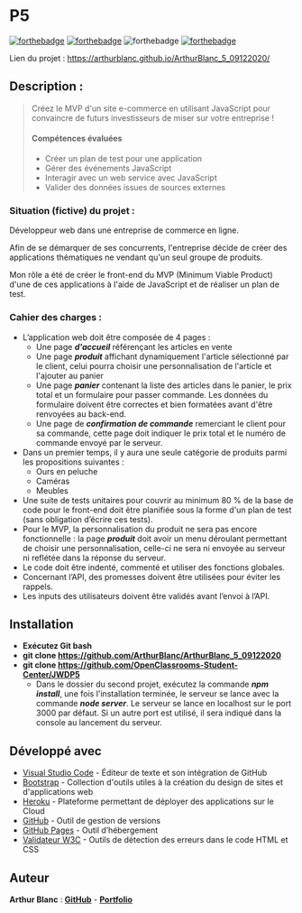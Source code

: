 # P5

[![forthebadge](https://forthebadge.com/images/badges/validated-html5.svg)](https://validator.w3.org/nu/?doc=https%3A%2F%2Farthurblanc.github.io%2FArthurBlanc_5_09122020%2F)
[![forthebadge](https://forthebadge.com/images/badges/uses-css.svg)](https://jigsaw.w3.org/css-validator/validator?uri=https%3A%2F%2Farthurblanc.github.io%2FArthurBlanc_5_09122020%2F&profile=css3svg&usermedium=all&warning=1&vextwarning=&lang=fr#errors)
![forthebadge](https://forthebadge.com/images/badges/uses-js.svg)
[![forthebadge](https://forthebadge.com/images/badges/uses-git.svg)](https://github.com/ArthurBlanc)


Lien du projet : https://arthurblanc.github.io/ArthurBlanc_5_09122020/

## Description :

> Créez le MVP d'un site e-commerce en utilisant JavaScript pour convaincre de futurs investisseurs de miser sur votre entreprise !
>
> #### Compétences évaluées
>
> -   Créer un plan de test pour une application
> -   Gérer des événements JavaScript
> -   Interagir avec un web service avec JavaScript
> -   Valider des données issues de sources externes

### Situation (fictive) du projet :

Développeur web dans une entreprise de commerce en ligne.

Afin de se démarquer de ses concurrents, l'entreprise décide de créer des applications thématiques ne vendant qu'un seul groupe de produits.

Mon rôle a été de créer le front-end du MVP (Minimum Viable Product) d'une de ces applications à l'aide de JavaScript et de réaliser un plan de test.

### Cahier des charges :

- L’application web doit être composée de 4 pages :
  -   Une page ***d'accueil*** référençant les articles en vente
  -   Une page ***produit*** affichant dynamiquement l'article sélectionné par le client, celui pourra choisir une personnalisation de l'article et l'ajouter au panier
  -   Une page ***panier*** contenant la liste des articles dans le panier, le prix total et un formulaire pour passer commande. Les données du formulaire doivent être correctes et bien formatées avant d'être renvoyées au back-end.
  -   Une page de ***confirmation de commande*** remerciant le client pour sa commande, cette page doit indiquer le prix total et le numéro de commande envoyé par le serveur.
- Dans un premier temps, il y aura une seule catégorie de produits parmi les propositions suivantes :
  - Ours en peluche
  - Caméras
  - Meubles
- Une suite de tests unitaires pour couvrir au minimum 80 % de la base de code pour le front-end doit être planifiée sous la forme d'un plan de test (sans obligation d’écrire ces tests).
- Pour le MVP, la personnalisation du produit ne sera pas encore fonctionnelle : la page ***produit*** doit avoir un menu déroulant permettant de choisir une personnalisation, celle-ci ne sera ni envoyée au serveur ni reflétée dans la réponse du serveur.
- Le code doit être indenté, commenté et utiliser des fonctions globales.
- Concernant l’API, des promesses doivent être utilisées pour éviter les rappels.
- Les inputs des utilisateurs doivent être validés avant l’envoi à l’API.

## Installation

-   **Exécutez Git bash**
-   **git clone https://github.com/ArthurBlanc/ArthurBlanc_5_09122020**
-   **git clone https://github.com/OpenClassrooms-Student-Center/JWDP5**
    -   Dans le dossier du second projet, exécutez la commande ***npm install***, une fois l'installation terminée, le serveur se lance avec la commande ***node server***. Le serveur se lance en localhost sur le port 3000 par défaut. Si un autre port est utilisé, il sera indiqué dans la console au lancement du serveur.

## Développé avec

-   [Visual Studio Code](https://code.visualstudio.com/) - Éditeur de texte et son intégration de GitHub
-   [Bootstrap](https://getbootstrap.com/) - Collection d'outils utiles à la création du design de sites et d'applications web
-   [Heroku](https://www.heroku.com/) - Plateforme permettant de déployer des applications sur le Cloud
-   [GitHub](https://github.com/) - Outil de gestion de versions
-   [GitHub Pages](https://pages.github.com/) - Outil d’hébergement
-   [Validateur W3C](https://validator.w3.org/) - Outils de détection des erreurs dans le code HTML et CSS

## Auteur

**Arthur Blanc** : [**GitHub**](https://github.com/ArthurBlanc/) - [**Portfolio**](https://abcoding.fr/)
